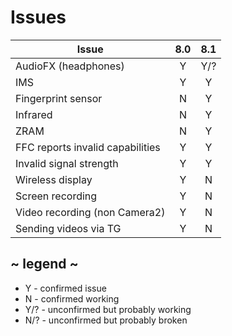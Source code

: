 # Issues

| Issue                            | 8.0 | 8.1 |
| -------------------------------- |:---:|:---:|
| AudioFX (headphones)             | Y   | Y/? |
| IMS                              | Y   | Y   |
| Fingerprint sensor               | N   | Y   |
| Infrared                         | N   | Y   |
| ZRAM                             | N   | Y   |
| FFC reports invalid capabilities | Y   | Y   |
| Invalid signal strength          | Y   | Y   |
| Wireless display                 | Y   | N   |
| Screen recording                 | Y   | N   |
| Video recording (non Camera2)    | Y   | N   |
| Sending videos via TG            | Y   | N   |

## ~ legend ~
* Y - confirmed issue
* N - confirmed working
* Y/? - unconfirmed but probably working
* N/? - unconfirmed but probably broken
